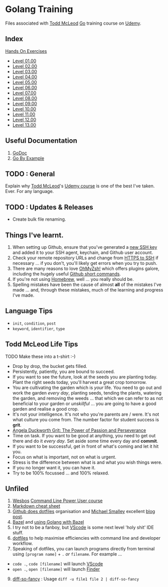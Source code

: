 # Golang Training
 Files associated with [Todd McLeod](https://twitter.com/todd_mcleod) [Go](https://go.dev "The Go programming language") training course on [Udemy](https://www.udemy.com "Main Site").

 ## Index
 [Hands On Exercises][1]
 * [Level 01.00][2]
 * [Level 02.00][3]
 * [Level 03.00][5]
 * [Level 04.00][6]
 * [Level 05.00][7]
 * [Level 06.00][8]
 * [Level 07.00][9]
 * [Level 08.00][10]
 * [Level 09.00][11]
 * [Level 10.00][12]
 * [Level 11.00][13]
 * [Level 12.00][14]
 * [Level 13.00][15]

## Useful Documentation
1. [GoDoc](https://godoc.org "Golang documentation organised a bit better than go.dev")
2. [Go By Example](https://gobyexample.com "Golang documentation with working examples")

## TODO : General
Explain why [Todd McLeod](https://twitter.com/todd_mclead)'s [Udemy course](https://www.udemy.com/course/learn-how-to-code) is one of the best I've taken. Ever. For any language.

## TODO : Updates & Releases
* Create bulk file renaming.

 ## Things I've learnt.
 1. When setting up Github, ensure that you've generated a [new SSH key](https://docs.github.com/en/authentication/connecting-to-github-with-ssh/generating-a-new-ssh-key-and-adding-it-to-the-ssh-agent) and added it to your SSH agent, keychain, and Github user account.
 2. Check your remote repository URLs and change from [HTTPS to SSH](https://docs.github.com/en/get-started/getting-started-with-git/managing-remote-repositories#switching-remote-urls-from-https-to-ssh) if necessary ... if you don't, you'll likely get errors when you try to push.
 3. There are many reasons to love [OhMyZsh!](https://ohmyz.sh/) which offers plugins galore, including the hugely useful [Github short commands](https://kapeli.com/cheat_sheets/Oh-My-Zsh_Git.docset/Contents/Resources/Documents/index).
 4. If you're not using [Homebrew](https://brew.sh/), well ... you really should be.
 5. Spelling mistakes have been the cause of almost **all** of the mistakes I've made ... and, through these mistakes, much of the learning and progress I've made.

## Language Tips
* `init`, `condition`, `post`
* `keyword`, `identifier`, `type`

## Todd McLeod Life Tips
TODO Make these into a t-shirt :-)
* Drop by drop, the bucket gets filled.
* Persistently, patiently, you are bound to succeed.
* If you want to see the future, look at the seeds you are planting today. Plant the right seeds today, you'll harvest a great crop tomorrow.
* You are cultivating the garden which is _your_ life. You need to go out and work the garden _every day_, planting seeds, tending the plants, watering the garden, and removing the weeds ... that which we can refer to as not beneficial to your garden or _unskillful_ ... you are going to have a good garden and realise a good crop.
* It's not your intelligence. It's not who you're parents are / were. It's not what culture you come from. The number factor for student success is **grit**.
* [Angela Duckworth Grit: The Power of Passion and Perseverance](https://youtu.be/W-ONEAcBeTk)
* Time on task. If you want to be good at anything, you need to get out there and do it _every day_. Set aside some time every day and **commit**.
* If you want to be successful, get in front of what's coming and let it hit you.
* Focus on what is important, not on what is urgent.
* Stress is the difference between what is and what you wish things were.
* If you no longer want it, you can have it.
* Try to be 100% focussed ... and 100% relaxed.

## Unfiled
1. [Wesbos](https://twitter.com/wesbos) [Command Line Power User course](https://commandlinepoweruser.com/)
2. [Markdown cheat sheet](https://www.markdownguide.org/cheat-sheet/)
3. [Github does dotfiles](https://dotfiles.github.io/) organisation and [Michael Smalley](https://twitter.com/michaeljsmalley) excellent [blog post](http://blog.smalleycreative.com/tutorials/using-git-and-github-to-manage-your-dotfiles/).
4. [Bazel](https://bazel.build) and [using Golang with Bazel](https://medium.com/@simontoth/golang-with-bazel-2b5310d4ce48)
5. I try not to be a fanboy, but [VScode](https://code.visualstudio.com/) is some next level 'holy shit' IDE stuff.
6. [dotfiles](https://github.com/mpyeager/dotfiles) to help maximise efficiencies with command line and developer workflow.
7. Speaking of dotfiles, you can launch programs directly from terminal using `[program name]` + `.` _or_ `filename`. For example ...
* `code .`, `code [filename]` will launch [VScode][4]
* `open .`, `open [filename]` will launch [Finder](https://support.apple.com/en-gb/HT201732 "Using Finder on Mac")

9. [diff-so-fancy](https://github.com/so-fancy/diff-so-fancy "Makes `diff` readable without having to pipe to txt file") : Usage `diff -u file1 file 2 | diff-so-fancy`

[1]: https://github.com/mpyeager/GolangTraining/tree/main/Hands%20On%20Exercises
[2]: https://github.com/mpyeager/GolangTraining/tree/main/Hands%20On%20Exercises/01.00
[3]: https://github.com/mpyeager/GolangTraining/tree/main/Hands%20On%20Exercises/02.00
[4]: https://code.visualstudio.com
[5]: https://github.com/mpyeager/GolangTraining/tree/main/Hands%20On%20Exercises/03.00
[6]: https://github.com/mpyeager/GolangTraining/tree/main/Hands%20On%20Exercises/04.00
[7]: https://github.com/mpyeager/GolangTraining/tree/main/Hands%20On%20Exercises/05.00
[8]: https://github.com/mpyeager/GolangTraining/tree/main/Hands%20On%20Exercises/06.00
[9]: https://github.com/mpyeager/GolangTraining/tree/main/Hands%20On%20Exercises/07.00
[10]: https://github.com/mpyeager/GolangTraining/tree/main/Hands%20On%20Exercises/08.00
[11]: https://github.com/mpyeager/GolangTraining/tree/main/Hands%20On%20Exercises/09.00
[12]: https://github.com/mpyeager/GolangTraining/tree/main/Hands%20On%20Exercises/10.00
[13]: https://github.com/mpyeager/GolangTraining/tree/main/Hands%20On%20Exercises/11.00
[14]: https://github.com/mpyeager/GolangTraining/tree/main/Hands%20On%20Exercises/12.00
[15]: https://github.com/mpyeager/GolangTraining/tree/main/Hands%20On%20Exercises/13.00
